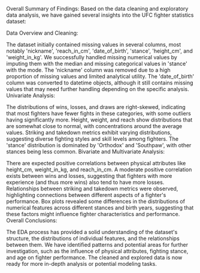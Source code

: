 Overall Summary of Findings:
Based on the data cleaning and exploratory data analysis, we have gained several insights into the UFC fighter statistics dataset:

Data Overview and Cleaning:

The dataset initially contained missing values in several columns, most notably 'nickname', 'reach_in_cm', 'date_of_birth', 'stance', 'height_cm', and 'weight_in_kg'.
We successfully handled missing numerical values by imputing them with the median and missing categorical values in 'stance' with the mode.
The 'nickname' column was removed due to a high proportion of missing values and limited analytical utility.
The 'date_of_birth' column was converted to datetime objects, although it still contains missing values that may need further handling depending on the specific analysis.
Univariate Analysis:

The distributions of wins, losses, and draws are right-skewed, indicating that most fighters have fewer fights in these categories, with some outliers having significantly more.
Height, weight, and reach show distributions that are somewhat close to normal, with concentrations around the average values.
Striking and takedown metrics exhibit varying distributions, suggesting diverse fighting styles and skill levels among fighters.
The 'stance' distribution is dominated by 'Orthodox' and 'Southpaw', with other stances being less common.
Bivariate and Multivariate Analysis:

There are expected positive correlations between physical attributes like height_cm, weight_in_kg, and reach_in_cm.
A moderate positive correlation exists between wins and losses, suggesting that fighters with more experience (and thus more wins) also tend to have more losses.
Relationships between striking and takedown metrics were observed, highlighting connections between different aspects of a fighter's performance.
Box plots revealed some differences in the distributions of numerical features across different stances and birth years, suggesting that these factors might influence fighter characteristics and performance.
Overall Conclusions:

The EDA process has provided a solid understanding of the dataset's structure, the distributions of individual features, and the relationships between them. We have identified patterns and potential areas for further investigation, such as the influence of physical attributes, fighting stance, and age on fighter performance. The cleaned and explored data is now ready for more in-depth analysis or potential modeling tasks.

